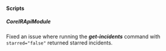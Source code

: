 #### Scripts

##### CoreIRApiModule

Fixed an issue where running the ***get-incidents*** command with `starred="false"` returned starred incidents.  